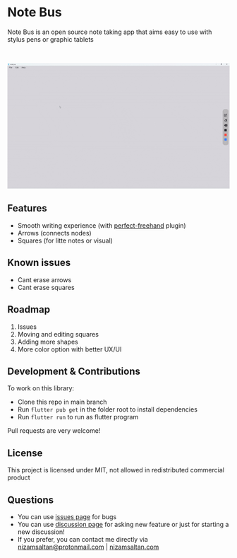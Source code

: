 # Note Bus
Note Bus is an open source note taking app that aims easy to use with stylus pens or graphic tablets

<br>

![Hello](https://raw.githubusercontent.com/nizamsaltan/note-bus/main/markdown_resources/ezgif.com-gif-maker.gif "Hello")

## Features
- Smooth writing experience (with [perfect-freehand](https://github.com/steveruizok/perfect-freehand "Perfect Freehand") plugin)
- Arrows (connects nodes)
- Squares (for litte notes or visual)

## Known issues
- Cant erase arrows
- Cant erase squares

## Roadmap
1. Issues
2. Moving and editing squares
3. Adding more shapes
4. More color option with better UX/UI

## Development & Contributions
To work on this library:

- Clone this repo in main branch
- Run `flutter pub get` in the folder root to install dependencies
- Run `flutter run` to run as flutter program

Pull requests are very welcome!

## License

This project is licensed under MIT, not allowed in redistributed commercial product

## Questions
- You can use [issues page](https://github.com/nizamsaltan/note-bus/issues) for bugs
- You can use [discussion page](https://github.com/nizamsaltan/note-bus/discussions) for asking new feature or just for starting a new discussion!
- If you prefer, you can contact me directly via nizamsaltan@protonmail.com | [nizamsaltan.com](http://nizamsaltan.com "nizamsaltan.com")
